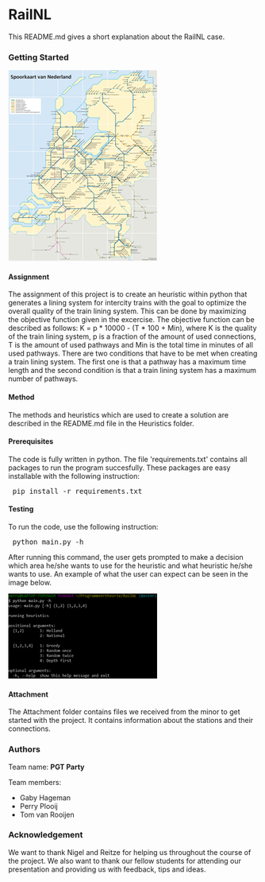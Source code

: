# RailNL
This README.md gives a short explanation about the RailNL case.

### Getting Started
![Rail Map](doc/Rail_Map.png)

#### Assignment
The assignment of this project is to create an heuristic within python that generates a lining system for intercity trains with the goal to optimize the overall quality of the train lining system. This can be done by maximizing the objective function given in the excercise. The objective function can be described as follows: K = p * 10000 - (T * 100 + Min), where K is the quality of the train lining system, p is a fraction of the amount of used connections, T is the amount of used pathways and Min is the total time in minutes of all used pathways. There are two conditions that have to be met when creating a train lining system. The first one is that a pathway has a maximum time length and the second condition is that a train lining system has a maximum number of pathways.

#### Method
The methods and heuristics which are used to create a solution are described in the README.md file in the Heuristics folder.

#### Prerequisites
The code is fully written in python. The file 'requirements.txt' contains all packages to run the program succesfully. These packages are easy installable with the following instruction:
<pre> pip install -r requirements.txt </pre>

#### Testing
To run the code, use the following instruction:
<pre> python main.py -h </pre>

After running this command, the user gets prompted to make a decision which area he/she wants to
use for the heuristic and what heuristic he/she wants to use. 
An example of what the user can expect can be seen in the image below.

![Command](doc/command.png)

#### Attachment
The Attachment folder contains files we received from the minor to get started with the project. It contains information about the stations and their connections.

### Authors
Team name: **PGT Party**

Team members:
* Gaby Hageman
* Perry Plooij
* Tom van Rooijen

### Acknowledgement
We want to thank Nigel and Reitze for helping us throughout the course of the project. We also want to thank our fellow students for attending our presentation and providing us with feedback, tips and ideas.

